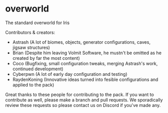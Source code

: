 # overworld
The standard overworld for Iris


Contributors & creators:
- Astrash (A lot of biomes, objects, generator configurations, caves, jigsaw structures)
- Brian (Despite him leaving Volmit Software, he mustn't be omitted as he created by far the most content)
- Coco (Bugfixing, small configuration tweaks, merging Astrash's work, continued development)
- Cyberpwn (A lot of early day configuration and testing)
- RaydenKoning (Innovative ideas turned into fesible configurations and applied to the pack)

Great thanks to these people for contributing to the pack.
If you want to contribute as well, please make a branch and pull requests.
We sporadically review these requests so please contact us on Discord if you've made any.
